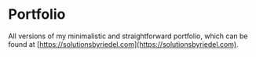 # Portfolio


All versions of my minimalistic and straightforward portfolio, which can be found at [https://solutionsbyriedel.com](https://solutionsbyriedel.com).
